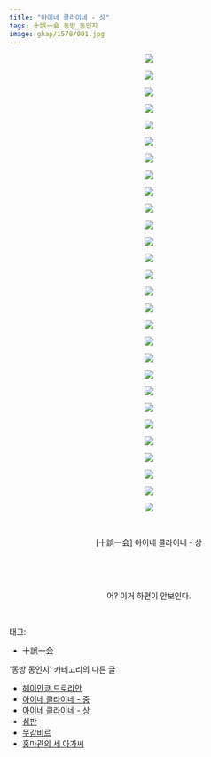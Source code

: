 ```yaml
---
title: "아이네 클라이네 - 상"
tags: 十誤一会 동방_동인지
image: ghap/1578/001.jpg
---
```

<div class="article">
<p style="text-align: center; clear: none; float: none;"><img src="{{ site.nasurl }}/ghap/1578/001.jpg"/></p>
<p style="text-align: center; clear: none; float: none;"><img src="{{ site.nasurl }}/ghap/1578/002.jpg"/></p>
<p style="text-align: center; clear: none; float: none;"><img src="{{ site.nasurl }}/ghap/1578/003.jpg"/></p>
<p style="text-align: center; clear: none; float: none;"><img src="{{ site.nasurl }}/ghap/1578/004.jpg"/></p>
<p style="text-align: center; clear: none; float: none;"><img src="{{ site.nasurl }}/ghap/1578/005.jpg"/></p>
<p style="text-align: center; clear: none; float: none;"><img src="{{ site.nasurl }}/ghap/1578/006.jpg"/></p>
<p style="text-align: center; clear: none; float: none;"><img src="{{ site.nasurl }}/ghap/1578/007.jpg"/></p>
<p style="text-align: center; clear: none; float: none;"><img src="{{ site.nasurl }}/ghap/1578/008.jpg"/></p>
<p style="text-align: center; clear: none; float: none;"><img src="{{ site.nasurl }}/ghap/1578/009.jpg"/></p>
<p style="text-align: center; clear: none; float: none;"><img src="{{ site.nasurl }}/ghap/1578/010.jpg"/></p>
<p style="text-align: center; clear: none; float: none;"><img src="{{ site.nasurl }}/ghap/1578/011.jpg"/></p>
<p style="text-align: center; clear: none; float: none;"><img src="{{ site.nasurl }}/ghap/1578/012.jpg"/></p>
<p style="text-align: center; clear: none; float: none;"><img src="{{ site.nasurl }}/ghap/1578/013.jpg"/></p>
<p style="text-align: center; clear: none; float: none;"><img src="{{ site.nasurl }}/ghap/1578/014.jpg"/></p>
<p style="text-align: center; clear: none; float: none;"><img src="{{ site.nasurl }}/ghap/1578/015.jpg"/></p>
<p style="text-align: center; clear: none; float: none;"><img src="{{ site.nasurl }}/ghap/1578/016.jpg"/></p>
<p style="text-align: center; clear: none; float: none;"><img src="{{ site.nasurl }}/ghap/1578/017.jpg"/></p>
<p style="text-align: center; clear: none; float: none;"><img src="{{ site.nasurl }}/ghap/1578/018.jpg"/></p>
<p style="text-align: center; clear: none; float: none;"><img src="{{ site.nasurl }}/ghap/1578/019.jpg"/></p>
<p style="text-align: center; clear: none; float: none;"><img src="{{ site.nasurl }}/ghap/1578/020.jpg"/></p>
<p style="text-align: center; clear: none; float: none;"><img src="{{ site.nasurl }}/ghap/1578/021.jpg"/></p>
<p style="text-align: center; clear: none; float: none;"><img src="{{ site.nasurl }}/ghap/1578/022.jpg"/></p>
<p style="text-align: center; clear: none; float: none;"><img src="{{ site.nasurl }}/ghap/1578/023.jpg"/></p>
<p style="text-align: center; clear: none; float: none;"><img src="{{ site.nasurl }}/ghap/1578/024.jpg"/></p>
<p style="text-align: center; clear: none; float: none;"><img src="{{ site.nasurl }}/ghap/1578/025.jpg"/></p>
<p style="text-align: center; clear: none; float: none;"><img src="{{ site.nasurl }}/ghap/1578/026.jpg"/></p>
<p style="text-align: center; clear: none; float: none;"><img src="{{ site.nasurl }}/ghap/1578/027.jpg"/></p>
<p style="text-align: center; clear: none; float: none;"><img src="{{ site.nasurl }}/ghap/1578/028.jpg"/></p>
<p style="text-align: center; clear: none; float: none;"><br/></p>
<p style="text-align: center; clear: none; float: none;">[十誤一会] 아이네 클라이네 - 상</p>
<p style="text-align: center; clear: none; float: none;"><br/></p>
<p style="text-align: center; clear: none; float: none;"><br/></p>
<p style="text-align: center; clear: none; float: none;">어? 이거 하편이 안보인다.</p>
<p><br/></p>
</div><div class="tagTrail">
<p>태그: </p>
<ul>
<li>十誤一会</li>
</ul>
</div><div class="another">
<p>'동방 동인지' 카테고리의 다른 글</p>
<ul>
<li><a href="/2016-08-15-ghap_1580">헤이안쿄 드로리안</a></li>
<li><a href="/2016-08-15-ghap_1579">아이네 클라이네 - 중</a></li>
<li><a href="/2016-08-15-ghap_1578">아이네 클라이네 - 상</a></li>
<li><a href="/2016-08-15-ghap_1577">심판</a></li>
<li><a href="/2016-08-15-ghap_1576">무감비르</a></li>
<li><a href="/2016-08-15-ghap_1575">홍마관의 세 아가씨</a></li>
</ul>
</div><div class="cb_module cb_fluid">
<div class="cb_wrt cb_profile">
</div><!-- commentList close -->
</div>
<br/>
<p id="refer"></p>
<br/>
